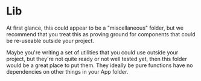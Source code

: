 # Lib

At first glance, this could appear to be a "miscellaneous" folder, but we recommend that you treat this as proving 
ground for components that could be re-useable outside your project.

Maybe you're writing a set of utilities that you could use outside your project, but they're not quite ready or not 
 well tested yet, then this folder would be a great place to put them. They ideally be pure functions have no 
 dependencies on other things in your App folder.
